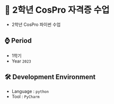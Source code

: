 # 📕 2학년 CosPro 자격증 수업
  - 2학년 CosPro 파이썬 수업

## ⌚ Period
  - 1학기
  - Year `2023`

## 🛠 Development Environment
  - Language : `python` 
  - Tool : `PyCharm`
